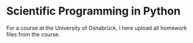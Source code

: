 # Scientific Programming in Python

For a course at the University of Osnabrück, I here upload all homework files from the course.